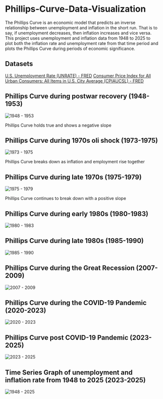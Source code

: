 # Phillips-Curve-Data-Visualization
The Phillips Curve is an economic model that predicts an inverse relationship between unemployment and inflation in the short run. That is to say, if unemployment decreases, then inflation increases and vice versa. This project uses unemployment and inflation data from 1948 to 2025 to plot both the inflation rate and unemployment rate from that time period and plots the Phillips Curve during periods of economic significance. 

## Datasets

[U.S. Unemployment Rate (UNRATE) - FRED](https://fred.stlouisfed.org/series/UNRATE)
[Consumer Price Index for All Urban Consumers: All Items in U.S. City Average (CPIAUCSL) - FRED]([https://fred.stlouisfed.org/series/UNRATE](https://fred.stlouisfed.org/series/CPIAUCSL))


## Phillips Curve during postwar recovery (1948-1953)
![1948 - 1953](Graphs/Figure_1.png)

Phillips Curve holds true and shows a negative slope

## Phillips Curve during 1970s oli shock (1973-1975)
![1973 - 1975](Graphs/Figure_2.png)

Phillips Curve breaks down as inflation and employment rise together

## Phillips Curve during late 1970s (1975-1979)
![1975 - 1979](Graphs/Figure_3.png)

Phillips Curve continues to break down with a positive slope

## Phillips Curve during early 1980s (1980-1983)
![1980 - 1983](Graphs/Figure_4.png)

## Phillips Curve during late 1980s (1985-1990)
![1985 - 1990](Graphs/Figure_5.png)

## Phillips Curve during the Great Recession (2007-2009)
![2007 - 2009](Graphs/Figure_6.png)

## Phillips Curve during the COVID-19 Pandemic (2020-2023)
![2020 - 2023](Graphs/Figure_7.png)

## Phillips Curve post COVID-19 Pandemic (2023-2025)
![2023 - 2025](Graphs/Figure_8.png)

## Time Series Graph of unemployment and inflation rate from 1948 to 2025 (2023-2025)
![1948 - 2025](Graphs/Figure_9.png)
